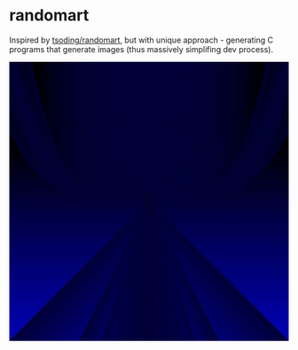# randomart

Inspired by [tsoding/randomart](https://github.com/tsoding/randomart), but with unique approach - generating C programs that generate images (thus massively simplifing dev process).

![img generated using randomart](poster.webp)

